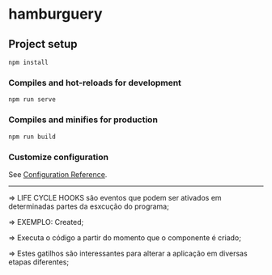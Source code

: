 # hamburguery

## Project setup
```
npm install
```

### Compiles and hot-reloads for development
```
npm run serve
```

### Compiles and minifies for production
```
npm run build
```

### Customize configuration
See [Configuration Reference](https://cli.vuejs.org/config/).

---------------------

=> LIFE CYCLE HOOKS são eventos que podem ser ativados em determinadas partes da esxcução do programa;

=> EXEMPLO: Created;

=> Executa o código a partir do momento que o componente é criado;

=> Estes gatilhos são interessantes para alterar a aplicação em diversas etapas diferentes;
